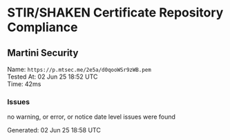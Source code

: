 # STIR/SHAKEN Certificate Repository Compliance

## Martini Security

Name: `https://p.mtsec.me/2e5a/d0qooWSr9zWB.pem`\
Tested At: 02 Jun 25 18:52 UTC\
Time: 42ms

### Issues

no warning, or error, or notice date level issues were found

Generated: 02 Jun 25 18:58 UTC